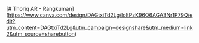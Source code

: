 [# Thoriq AR - Rangkuman] (https://www.canva.com/design/DAGtxiTd2Lg/loltPzK96Q6AGA3Nr1P79Q/edit?utm_content=DAGtxiTd2Lg&utm_campaign=designshare&utm_medium=link2&utm_source=sharebutton)

